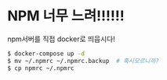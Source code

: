 # NPM 너무 느려!!!!!!

npm서버를 직접 docker로 띄웁시다!

```bash
$ docker-compose up -d
$ mv ~/.npmrc ~/.npmrc.backup  # 혹시모르니까?
$ cp npmrc ~/.npmrc
```
